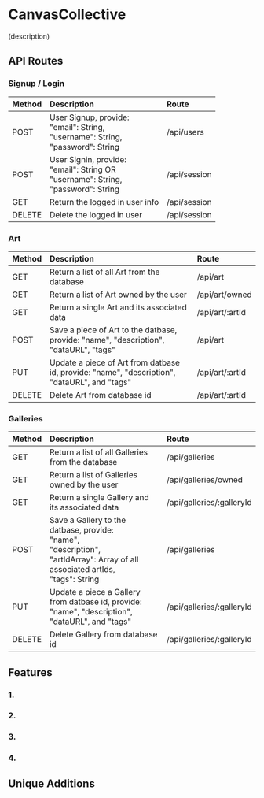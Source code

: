 # CanvasCollective

(description)

## API Routes

### Signup / Login
| Method | Description | Route |
|:---|:---|:---|
| POST | User Signup, provide:<br/>"email": String,<br/>"username": String,<br/>"password": String | /api/users |
| POST | User Signin, provide:<br/>"email": String OR<br/>"username": String,<br/>"password": String | /api/session |
| GET | Return the logged in user info | /api/session |
| DELETE | Delete the logged in user | /api/session |

### Art
| Method | Description | Route |
|:---|:---|:---|
| GET | Return a list of all Art from the database | /api/art |
| GET | Return a list of Art owned by the user | /api/art/owned |
| GET | Return a single Art and its associated data | /api/art/:artId |
| POST | Save a piece of Art to the datbase, provide: "name", "description", "dataURL", "tags" | /api/art |
| PUT | Update a piece of Art from datbase id, provide: "name", "description", "dataURL", and "tags" | /api/art/:artId |
| DELETE | Delete Art from database id | /api/art/:artId |

### Galleries
| Method | Description | Route |
|:---|:---|:---|
| GET | Return a list of all Galleries from the database | /api/galleries |
| GET | Return a list of Galleries owned by the user | /api/galleries/owned |
| GET | Return a single Gallery and its associated data | /api/galleries/:galleryId |
| POST | Save a Gallery to the datbase, provide: <br/>"name",<br/>"description",<br/>"artIdArray": Array of all associated artIds,<br/>"tags": String | /api/galleries |
| PUT | Update a piece a Gallery from datbase id, provide: "name", "description", "dataURL", and "tags" | /api/galleries/:galleryId |
| DELETE | Delete Gallery from database id | /api/galleries/:galleryId |

## Features

### 1.

### 2.

### 3.

### 4.


## Unique Additions
